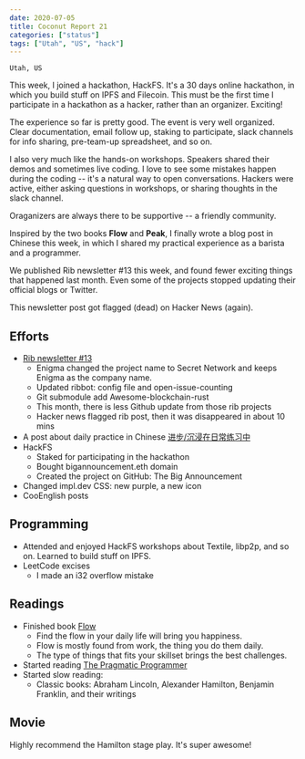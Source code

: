 ```yaml
---
date: 2020-07-05
title: Coconut Report 21
categories: ["status"]
tags: ["Utah", "US", "hack"]
---
```


`Utah, US`

This week, I joined a hackathon, HackFS.
It's a 30 days online hackathon, in which you build stuff on IPFS and Filecoin.
This must be the first time I participate in a hackathon as a hacker,
rather than an organizer. Exciting!

The experience so far is pretty good. The event is very well organized.
Clear documentation, email follow up,
staking to participate,
slack channels for info sharing, pre-team-up spreadsheet, and so on.

I also very much like the hands-on workshops.
Speakers shared their demos and sometimes live coding.
I love to see some mistakes happen during the coding -- it's a natural way to open conversations.
Hackers were active, either asking questions in workshops, or sharing thoughts in the slack channel.

Oraganizers are always there to be supportive -- a friendly community.

	    
Inspired by the two books **Flow** and **Peak**, I finally wrote a blog post in Chinese this week, in which I shared my practical experience as a barista and a programmer.

We published Rib newsletter #13 this week, and found fewer exciting things that happened last month.
Even some of the projects stopped updating their official blogs or Twitter.

This newsletter post got flagged (dead) on Hacker News (again).


## Efforts

- [Rib newsletter #13](https://rustinblockchain.org/newsletters/2020-07-01-stuck-inside-hacking-away/)
  - Enigma changed the project name to Secret Network and keeps Enigma as the company name.
  - Updated ribbot: config file and open-issue-counting
  - Git submodule add Awesome-blockchain-rust
  - This month, there is less Github update from those rib projects
  - Hacker news flagged rib post, then it was disappeared in about 10 mins
- A post about daily practice in Chinese [进步/沉浸在日常练习中](https://newhacker.org/2020-07-04-daily-practice/)
- HackFS
  - Staked for participating in the hackathon
  - Bought bigannouncement.eth domain
  - Created the project on GitHub: The Big Announcement
- Changed impl.dev CSS: new purple, a new icon
- CooEnglish posts

## Programming

- Attended and enjoyed HackFS workshops about Textile, libp2p, and so on.
  Learned to build stuff on IPFS.
- LeetCode excises
  - I made an i32 overflow mistake

## Readings

- Finished book [Flow](https://www.amazon.com/Flow-Psychology-Experience-Perennial-Classics-ebook/dp/B000W94FE6/)
  - Find the flow in your daily life will bring you happiness.
  - Flow is mostly found from work, the thing you do them daily.
  - The type of things that fits your skillset brings the best challenges.
- Started reading [The Pragmatic Programmer](https://www.amazon.com/Pragmatic-Programmer-journey-mastery-Anniversary-ebook-dp-B07VRS84D1/dp/B07VRS84D1)
- Started slow reading:
  - Classic books: Abraham Lincoln, Alexander Hamilton, Benjamin Franklin, and their writings

## Movie

Highly recommend the Hamilton stage play. It's super awesome!

